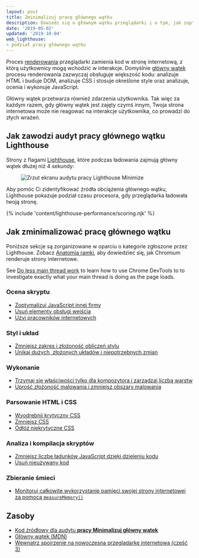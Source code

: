 ```yaml
---
layout: post
title: Zminimalizuj pracę głównego wątku
description: Dowiedz się o głównym wątku przeglądarki i o tym, jak zoptymalizować swoją stronę internetową, aby zmniejszyć obciążenie głównego wątku i poprawić wydajność.
date: '2019-05-02'
updated: '2019-10-04'
web_lighthouse:
- podział pracy głównego wątku
---
```


Proces [renderowania](https://developers.google.com/web/updates/2018/09/inside-browser-part3) przeglądarki zamienia kod w stronę internetową, z którą użytkownicy mogą wchodzić w interakcje. Domyślnie [główny wątek](https://developer.mozilla.org/en-US/docs/Glossary/Main_thread) procesu renderowania zazwyczaj obsługuje większość kodu: analizuje HTML i buduje DOM, analizuje CSS i stosuje określone style oraz analizuje, ocenia i wykonuje JavaScript.

Główny wątek przetwarza również zdarzenia użytkownika. Tak więc za każdym razem, gdy główny wątek jest zajęty czymś innym, Twoja strona internetowa może nie reagować na interakcje użytkownika, co prowadzi do złych wrażeń.

## Jak zawodzi audyt pracy głównego wątku Lighthouse

Strony z flagami [Lighthouse,](https://developers.google.com/web/tools/lighthouse/) które podczas ładowania zajmują główny wątek dłużej niż 4 sekundy:

<figure class="w-figure"><img class="w-screenshot" src="mainthread-work-breakdown.png" alt="Zrzut ekranu audytu pracy Lighthouse Minimize"></figure>

Aby pomóc Ci zidentyfikować źródła obciążenia głównego wątku, Lighthouse pokazuje podział czasu procesora, gdy przeglądarka ładowała twoją stronę.

{% include 'content/lighthouse-performance/scoring.njk' %}

## Jak zminimalizować pracę głównego wątku

Poniższe sekcje są zorganizowane w oparciu o kategorie zgłoszone przez Lighthouse. Zobacz [Anatomia ramki,](https://aerotwist.com/blog/the-anatomy-of-a-frame/) aby dowiedzieć się, jak Chromium renderuje strony internetowe.

See [Do less main thread work](https://developers.google.com/web/tools/chrome-devtools/speed/get-started#main) to learn how to use Chrome DevTools to to investigate exactly what your main thread is doing as the page loads.

### Ocena skryptu

- [Zoptymalizuj JavaScript innej firmy](/fast/#optimize-your-third-party-resources)
- [Usuń elementy obsługi wejścia](https://developers.google.com/web/fundamentals/performance/rendering/debounce-your-input-handlers)
- [Użyj pracowników internetowych](/off-main-thread/)

### Styl i układ

- [Zmniejsz zakres i złożoność obliczeń stylu](https://developers.google.com/web/fundamentals/performance/rendering/reduce-the-scope-and-complexity-of-style-calculations)
- [Unikaj dużych, złożonych układów i niepotrzebnych zmian](https://developers.google.com/web/fundamentals/performance/rendering/avoid-large-complex-layouts-and-layout-thrashing)

### Wykonanie

- [Trzymaj się właściwości tylko dla kompozytora i zarządzaj liczbą warstw](https://developers.google.com/web/fundamentals/performance/rendering/stick-to-compositor-only-properties-and-manage-layer-count)
- [Uprość złożoność malowania i zmniejsz obszary malowania](https://developers.google.com/web/fundamentals/performance/rendering/simplify-paint-complexity-and-reduce-paint-areas)

### Parsowanie HTML i CSS

- [Wyodrębnij krytyczny CSS](/extract-critical-css/)
- [Zmniejsz CSS](/minify-css/)
- [Odłóż niekrytyczne CSS](/defer-non-critical-css/)

### Analiza i kompilacja skryptów

- [Zmniejsz liczbę ładunków JavaScript dzięki dzieleniu kodu](/reduce-javascript-payloads-with-code-splitting/)
- [Usuń nieużywany kod](/remove-unused-code/)

### Zbieranie śmieci

- [Monitoruj całkowite wykorzystanie pamięci swojej strony internetowej za pomocą `measureMemory()`](/monitor-total-page-memory-usage/)

## Zasoby

- [Kod źródłowy dla audytu **pracy Minimalizuj główny wątek**](https://github.com/GoogleChrome/lighthouse/blob/master/lighthouse-core/audits/mainthread-work-breakdown.js)
- [Główny wątek (MDN)](https://developer.mozilla.org/en-US/docs/Glossary/Main_thread)
- [Wewnątrz spojrzenie na nowoczesną przeglądarkę internetową (część 3)](https://developers.google.com/web/updates/2018/09/inside-browser-part3)
